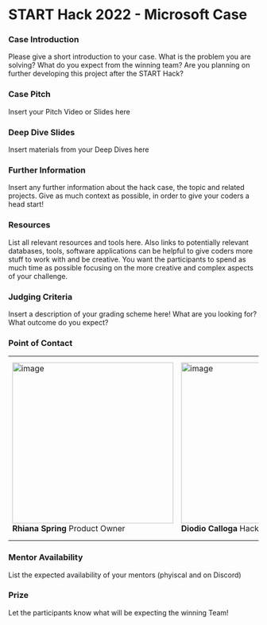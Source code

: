 # START Hack 2022 - Microsoft Case 

### Case Introduction
Please give a short introduction to your case.
What is the problem you are solving?
What do you expect from the winning team?
Are you planning on further developing this project after the START Hack?

### Case Pitch
Insert your Pitch Video or Slides here

### Deep Dive Slides
Insert materials from your Deep Dives here

### Further Information
Insert any further information about the hack case, the topic and related projects.
Give as much context as possible, in order to give your coders a head start!

### Resources
List all relevant resources and tools here.
Also links to potentially relevant databases, tools, software applications can be helpful to give coders more stuff to work with and be creative.
You want the participants to spend as much time as possible focusing on the more creative and complex aspects of your challenge.

### Judging Criteria
Insert a description of your grading scheme here! What are you looking for? What outcome do you expect?

### Point of Contact
<table><tr><td><img width="324" height="324" alt="image" src="https://user-images.githubusercontent.com/88054163/158150258-cc30d792-b065-4e69-9bee-2e14119308b5.png">
<b> Rhiana Spring</b>
Product Owner
  </td>
  <td>

<img width="324" height="324" alt="image" src="https://user-images.githubusercontent.com/88054163/158150384-b3ebf466-0a53-42c9-aeee-c658e7e2ee7f.png">
<b> Diodio Calloga</b>
Hackathon Mentor
  </td>
  <td>
<img width="324" height="324" alt="image" src="https://user-images.githubusercontent.com/88054163/158151152-91ff23a0-f3e7-4d85-b538-01ad8dc96c9f.png">
    <b> Gilda Fernandez-Concha </b>
Hackathon Mentor
  </td></tr></table>


### Mentor Availability
List the expected availability of your mentors (phyiscal and on Discord)

### Prize
Let the participants know what will be expecting the winning Team!
